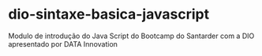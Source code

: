 # dio-sintaxe-basica-javascript

Modulo de introdução do Java Script do Bootcamp do Santarder com a DIO apresentado por DATA Innovation
